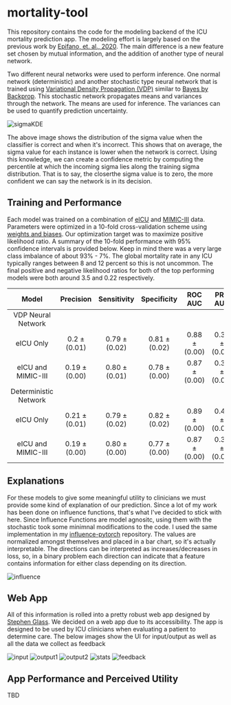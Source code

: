 # mortality-tool
This repository contains the code for the modeling backend of the 
ICU mortality prediction app. The modeling effort is largely based
on the previous work by [Epifano, et. al., 2020](https://jrepifano.github.io/papers/towards.pdf).
The main difference is a new feature set chosen by mutual information, and the addition of another type
of neural network. 

Two different neural networks were used to perform inference. 
One normal network (deterministic) and another stochastic type neural network that is
trained using [Variational Density Propagation (VDP)](https://par.nsf.gov/servlets/purl/10161387) similar to 
[Bayes by Backprop](https://arxiv.org/abs/1505.05424). This stochastic network propagates means
and variances through the network. The means are used for inference.
The variances can be used to quantify prediction uncertainty. 

![sigmaKDE](results/sigmaKDE.png)

The above image shows the distribution of the sigma value
when the classifier is correct and when it's incorrect. This shows
that on average, the sigma value for each instance is lower when
the network is correct. Using this knowledge, we can create a 
confidence metric by computing the percentile at which the incoming sigma lies along the training sigma distribution. 
That is to say, the closerthe sigma value is to zero, the more confident we can say the network is in its decision.

## Training and Performance

Each model was trained on a combination of [eICU](https://physionet.org/content/eicu-crd/2.0/)
and [MIMIC-III](https://physionet.org/content/mimiciii/1.4/) data. Parameters were optimized in a 
10-fold cross-validation scheme using [weights and biases](https://wandb.ai/site). Our optimization target
was to maximize positive likelihood ratio. A summary of the 10-fold performance with 95% confidence intervals is
provided below. Keep in mind there was a very large class imbalance of about 93% - 7%. The global mortality rate
in any ICU typically ranges between 8 and 12 percent so this is not uncommon. The final positive and negative likelihood
ratios for both of the top performing models were both around 3.5 and 0.22 respectively. 

|          Model         	|   Precision  	|  Sensitivity 	|  Specificity 	|    ROC AUC   	|    PRC AUC   	| Balanced Accuracy 	|
|:---------------------:	|:------------:	|:------------:	|:------------:	|:------------:	|:------------:	|:-----------------:	|
|                                                         VDP Neural Network                                                    |
|       eICU Only       	|  0.2 ±(0.01) 	| 0.79 ±(0.02) 	| 0.81 ±(0.02) 	| 0.88 ±(0.00) 	| 0.37 ±(0.02) 	|    0.80 ±(0.00)   	|
|   eICU and MIMIC-III  	| 0.19 ±(0.00) 	| 0.80 ±(0.01) 	| 0.78 ±(0.00) 	| 0.87 ±(0.00) 	| 0.35 ±(0.02) 	|    0.79 ±(0.00)   	|
|                                                          Deterministic Network                                                |
|       eICU Only       	| 0.21 ±(0.01) 	| 0.79 ±(0.02) 	| 0.82 ±(0.02) 	| 0.89 ±(0.00) 	| 0.43 ±(0.01) 	|    0.81 ±(0.00)   	|
|   eICU and MIMIC-III  	| 0.19 ±(0.00) 	| 0.80 ±(0.00) 	| 0.77 ±(0.00) 	| 0.87 ±(0.00) 	| 0.39 ±(0.00) 	|    0.79 ±(0.00)   	|


## Explanations

For these models to give some meaningful utility to clinicians we must provide some kind of explanation of our prediction.
Since a lot of my work has been done on influence functions, that's what I've decided to stick with here. Since
Influence Functions are model agnositc, using them with the stochastic took some minimnal modifications to the code. I used the
same implementation in my [influence-pytorch](https://github.com/jrepifano/influence-pytorch) repository. The values
are normalized amongst themselves and placed in a bar chart, so it's actually interpretable. The directions can
be interpreted as increases/decreases in loss, so, in a binary problem each direction can indicate that a feature
contains information for either class depending on its direction.

![influence](results/influence.png)

## Web App

All of this information is rolled into a pretty robust web app designed by [Stephen Glass](https://github.com/sglass520).
We decided on a web app due to its accessibility. The app is designed to be used by ICU clinicians when evaluating a patient
to determine care. The below images show the UI for input/output as well as all the data we collect as feedback

![input](app_pics/input.png)
![output1](app_pics/output.png)
![output2](app_pics/output_2.png)
![stats](app_pics/stats.png)
![feedback](app_pics/feedback.png)

## App Performance and Perceived Utility

TBD
